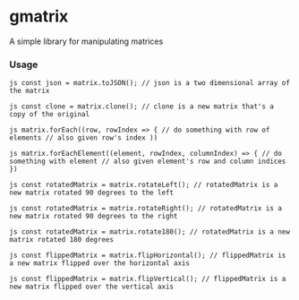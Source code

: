 # gmatrix

A simple library for manipulating matrices

### Usage

`js
const json = matrix.toJSON();
// json is a two dimensional array of the matrix
`

`js
const clone = matrix.clone();
// clone is a new matrix that's a copy of the original
`

`js
matrix.forEach((row, rowIndex => {
  // do something with row of elements
  // also given row's index
))`

`js
matrix.forEachElement((element, rowIndex, columnIndex) => {
  // do something with element
  // also given element's row and column indices
})
`

`js
const rotatedMatrix = matrix.rotateLeft();
// rotatedMatrix is a new matrix rotated 90 degrees to the left
`

`js
const rotatedMatrix = matrix.rotateRight();
// rotatedMatrix is a new matrix rotated 90 degrees to the right
`

`js
const rotatedMatrix = matrix.rotate180();
// rotatedMatrix is a new matrix rotated 180 degrees
`

`js
const flippedMatrix = matrix.flipHorizontal();
// flippedMatrix is a new matrix flipped over the horizontal axis
`

`js
const flippedMatrix = matrix.flipVertical();
// flippedMatrix is a new matrix flipped over the vertical axis
`
